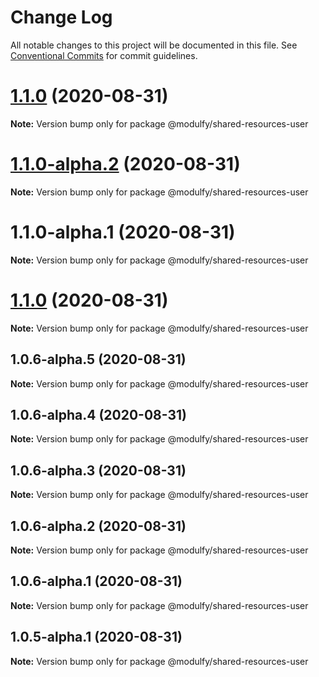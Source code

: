 # Change Log

All notable changes to this project will be documented in this file.
See [Conventional Commits](https://conventionalcommits.org) for commit guidelines.

# [1.1.0](https://github.com/jmrapp1/Modulfy/compare/@modulfy/shared-resources-user@1.2.0...@modulfy/shared-resources-user@1.1.0) (2020-08-31)

**Note:** Version bump only for package @modulfy/shared-resources-user





# [1.1.0-alpha.2](https://github.com/jmrapp1/Modulfy/compare/@modulfy/shared-resources-user@1.1.0...@modulfy/shared-resources-user@1.1.0-alpha.2) (2020-08-31)

**Note:** Version bump only for package @modulfy/shared-resources-user





# 1.1.0-alpha.1 (2020-08-31)

**Note:** Version bump only for package @modulfy/shared-resources-user





# [1.1.0](https://github.com/jmrapp1/Modulfy/compare/@modulfy/shared-resources-user@1.0.6-alpha.5...@modulfy/shared-resources-user@1.1.0) (2020-08-31)

**Note:** Version bump only for package @modulfy/shared-resources-user





## 1.0.6-alpha.5 (2020-08-31)

**Note:** Version bump only for package @modulfy/shared-resources-user





## 1.0.6-alpha.4 (2020-08-31)

**Note:** Version bump only for package @modulfy/shared-resources-user





## 1.0.6-alpha.3 (2020-08-31)

**Note:** Version bump only for package @modulfy/shared-resources-user





## 1.0.6-alpha.2 (2020-08-31)

**Note:** Version bump only for package @modulfy/shared-resources-user





## 1.0.6-alpha.1 (2020-08-31)

**Note:** Version bump only for package @modulfy/shared-resources-user





## 1.0.5-alpha.1 (2020-08-31)

**Note:** Version bump only for package @modulfy/shared-resources-user
